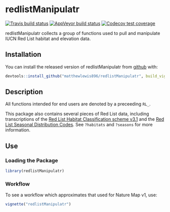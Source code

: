 
# redlistManipulatr

<!-- badges: start -->
[![Travis build status](https://travis-ci.com/matthewlewis896/NatureMapRedList.svg?branch=master)](https://travis-ci.com/matthewlewis896/NatureMapRedList)
[![AppVeyor build status](https://ci.appveyor.com/api/projects/status/github/matthewlewis896/NatureMapRedList?branch=master&svg=true)](https://ci.appveyor.com/project/matthewlewis896/NatureMapRedList)
[![Codecov test coverage](https://codecov.io/gh/matthewlewis896/NatureMapRedList/branch/master/graph/badge.svg)](https://codecov.io/gh/matthewlewis896/NatureMapRedList?branch=master)
<!-- badges: end -->

redlistManipulatr collects a group of functions used to pull and manipulate IUCN Red List habitat and elevation data.

## Installation

You can install the released version of redlistManipulatr from [github](https://github.com/matthewlewis896/redlistManipulatr) with:

``` r
devtools::install_github("matthewlewis896/redlistManipulatr", build_vignettes = TRUE)
```

## Description

All functions intended for end users are denoted by a preceeding `RL_`.

This package also contains several pieces of Red List data, including transcriptions of the [Red List Habitat Classification scheme v3.1](https://www.iucnredlist.org/resources/habitat-classification-scheme) and the [Red List Seasonal Distribution Codes](https://www.iucnredlist.org/resources/mappingstandards). See `?habitats` and `?seasons` for more information.

## Use

### Loading the Package

``` r
library(redlistManipulatr)
```

### Workflow

To see a workflow which approximates that used for Nature Map v1, use:

``` r
vignette("redlistManipulatr")
```
